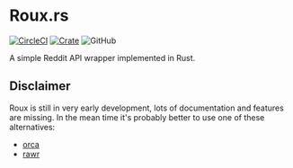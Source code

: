 # Roux.rs

[![CircleCI](https://circleci.com/gh/halcyonnouveau/roux.rs.svg?style=svg)](https://circleci.com/gh/halcyonnouveau/roux.rs)
[![Crate](https://img.shields.io/crates/v/roux.svg)](https://crates.io/crates/roux)
![GitHub](https://img.shields.io/github/license/halcyonnouveau/roux.rs.svg)

A simple Reddit API wrapper implemented in Rust.

## Disclaimer

Roux is still in very early development, lots of documentation and features
are missing. In the mean time it's probably better to use one of these
alternatives:

* [orca](https://github.com/IntrepidPig/orca)
* [rawr](https://github.com/Aurora0001/rawr)
